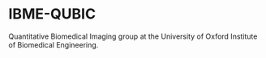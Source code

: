 IBME-QUBIC
==========

Quantitative Biomedical Imaging group at the University of Oxford
Institute of Biomedical Engineering.

